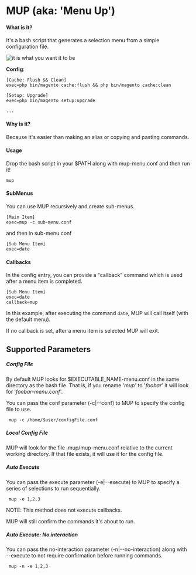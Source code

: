 # **MUP (aka: 'Menu Up')**

#### **What is it?**
It's a bash script that generates a selection menu from a simple configuration file.

![it is what you want it to be](https://i.imgur.com/2FzEnfb.png)

**Config**: 
```
[Cache: Flush && Clean]
exec=php bin/magento cache:flush && php bin/magento cache:clean

[Setup: Upgrade]
exec=php bin/magento setup:upgrade

...
```

#### **Why is it?**

Because it's easier than making an alias or copying and pasting commands.

#### **Usage**

Drop the bash script in your $PATH along with mup-menu.conf and then run it! 

```
mup
```

#### **SubMenus**
You can use MUP recursively and create sub-menus.
```
[Main Item]
exec=mup -c sub-menu.conf
```

and then in sub-menu.conf

```
[Sub Menu Item]
exec=date
```

#### **Callbacks**

In the config entry, you can provide a "callback" command which is used after a menu item is completed.

```
[Sub Menu Item]
exec=date
callback=mup
```
In this example, after executing the command `date`, MUP will call itself (with the default menu). 

If no callback is set, after a menu item is selected MUP will exit. 

## **Supported Parameters**

##### **Config File**

By default MUP looks for $EXECUTABLE_NAME-menu.conf in the same directory as the bash file.  That is, if you rename '*mup*' to '*foobar*' it will look for '*foobar-menu.conf*'. 

You can pass the conf parameter (-c|--conf) to MUP to specify the config file to use.  

``` mup -c /home/$user/configFile.conf```

##### **Local Config File**

MUP will look for the file .mup/mup-menu.conf relative to the current working directory.  If that file exists, it will use it for the config file. 

##### **Auto Execute**

You can pass the execute parameter (-e|--execute) to MUP to specify a series of selections to run sequentially.

``` mup -e 1,2,3```

NOTE: This method does not execute callbacks.

MUP will still confirm the commands it's about to run.

##### **Auto Execute: No interaction**

You can pass the no-interaction parameter (-n|--no-interaction) along with --execute to not require confirmation before running commands.

``` mup -n -e 1,2,3```
